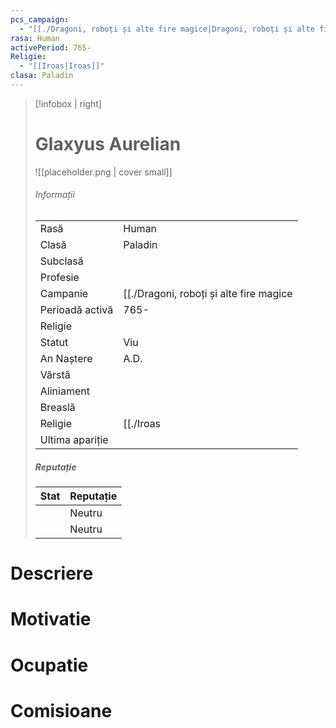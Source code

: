 ```yaml
---
pcs_campaign:
  - "[[./Dragoni, roboți și alte fire magice|Dragoni, roboți și alte fire magice]]"
rasa: Human
activePeriod: 765-
Religie:
  - "[[Iroas|Iroas]]"
clasa: Paladin
---
```


> [!infobox | right]
> # Glaxyus Aurelian
> ![[placeholder.png | cover small]]
> ###### Informații
> |  |   |
> | ---- | ---- |
> | Rasă | Human |
> | Clasă | Paladin |
> | Subclasă |  |
> | Profesie |  |
> | Campanie |  [[./Dragoni, roboți și alte fire magice|Dragoni, roboți și alte fire magice]] |
> | Perioadă activă |  765- |
> | Religie |   |
> | Statut | Viu | 
> | An Naștere |  A.D. |
> | Vârstă |  |
> | Aliniament |  |
> | Breaslă |  |
> | Religie | [[./Iroas|Iroas]] |
> | Ultima apariție |  |
> ##### Reputație
> | Stat |  Reputație |
> | ---- |  --- |
> |  |  Neutru |
> |  |  Neutru |
# Descriere
# Motivatie
# Ocupatie
# Comisioane
<div><ul class="dataview list-view-ul"></ul></div>
